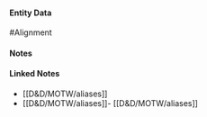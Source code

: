 #### Entity Data

#Alignment 

#### Notes

#### Linked Notes 

- [[D&D/MOTW/aliases]] 
- [[D&D/MOTW/aliases]]- [[D&D/MOTW/aliases]]